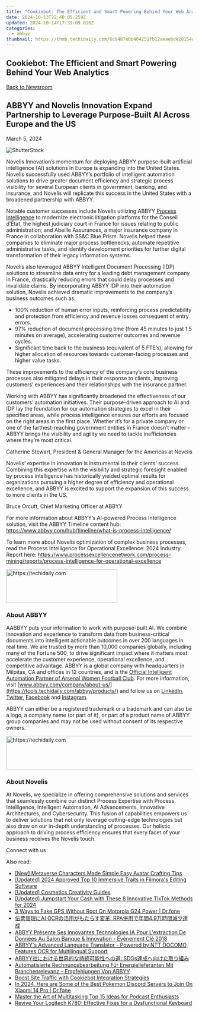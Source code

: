 ```yaml
---
title: "Cookiebot: The Efficient and Smart Powering Behind Your Web Analytics"
date: 2024-10-13T22:40:05.259Z
updated: 2024-10-14T17:39:09.016Z
categories:
  - abbyy
thumbnail: https://thmb.techidaily.com/6c8487e0b404251fb12aeaebde28154ddd618ecb4b5d51b0cd4522eee48c4e1f.jpg
---
```


## Cookiebot: The Efficient and Smart Powering Behind Your Web Analytics

[Back to Newsroom](https://tools.techidaily.com/abbyy/products/)

## ABBYY and Novelis Innovation Expand Partnership to Leverage Purpose-Built AI Across Europe and the US

March 5, 2024

![ShutterStock](https://content.abbyy.com/-/media/project/abbyy/abbyy/branchtemplates/shutterstock_1272462163_1296-x-729.jpg?h=729&iar=0&w=1296)

Novelis Innovation’s momentum for deploying ABBYY purpose-built artificial intelligence (AI) solutions in Europe is expanding into the United States. Novelis successfully used ABBYY’s portfolio of intelligent automation solutions to drive greater document efficiency and strategic process visibility for several European clients in government, banking, and insurance, and Novelis will replicate this success in the United States with a broadened partnership with ABBYY. 

Notable customer successes include Novelis utilizing ABBYY [Process Intelligence](https://tools.techidaily.com/abbyy/products/) to modernize electronic litigation platforms for the Conseil d’État, the highest judiciary court in France for issues relating to public administration; and Abeille Assurances, a major insurance company in France in collaboration with SS&C Blue Prism. Novelis helped these companies to eliminate major process bottlenecks, automate repetitive administrative tasks, and identify development priorities for further digital transformation of their legacy information systems.

Novelis also leveraged ABBYY Intelligent Document Processing (IDP) solutions to streamline data entry for a leading debt management company in France, drastically reducing errors that could delay processes and invalidate claims. By incorporating ABBYY IDP into their automation solution, Novelis achieved dramatic improvements to the company’s business outcomes such as:

* 100% reduction of human error inputs, reinforcing process predictability and protection from efficiency and revenue losses consequent of entry errors.
* 97% reduction of document processing time (from 45 minutes to just 1.5 minutes on average), accelerating customer outcomes and revenue cycles.
* Significant time back to the business (equivalent of 5 FTE’s), allowing for higher allocation of resources towards customer-facing processes and higher value tasks.

These improvements to the efficiency of the company’s core business processes also mitigated delays in their response to clients, improving customers’ experiences and their relationships with the insurance partner. 

Working with ABBYY has significantly broadened the effectiveness of our customers’ automation initiatives. Their purpose-driven approach to AI and IDP lay the foundation for our automation strategies to excel in their specified areas, while process intelligence ensures our efforts are focused on the right areas in the first place. Whether it’s for a private company or one of the farthest-reaching government entities in France doesn’t matter – ABBYY brings the visibility and agility we need to tackle inefficiencies where they’re most critical.

Catherine Stewart, President & General Manager for the Americas at Novelis

Novelis’ expertise in innovation is instrumental to their clients’ success. Combining this expertise with the visibility and strategic foresight enabled by process intelligence has historically yielded optimal results for organizations pursuing a higher degree of efficiency and operational excellence, and ABBYY is excited to support the expansion of this success to more clients in the US.

Bruce Orcutt, Chief Marketing Officer at ABBYY

For more information about ABBYY’s AI-powered Process Intelligence solution, visit the ABBYY Timeline content hub: <https://www.abbyy.com/hub/timeline/what-is-process-intelligence/>

To learn more about Novelis optimization of complex business processes, read the Process Intelligence for Operational Excellence: 2024 Industry Report here: <https://www.processexcellencenetwork.com/process-mining/reports/process-intelligence-for-operational-excellence>

<!-- affiliate ads begin -->
<a href="https://aligracehair.sjv.io/c/5597632/2027162/19272" target="_top" id="2027162">
  <img src="//a.impactradius-go.com/display-ad/19272-2027162" border="0" alt="https://techidaily.com" width="300" height="90"/>
</a>
<img height="0" width="0" src="https://aligracehair.sjv.io/i/5597632/2027162/19272" style="position:absolute;visibility:hidden;" border="0" />
<!-- affiliate ads end -->

### About ABBYY

AABBYY puts your information to work with purpose-built AI. We combine innovation and experience to transform data from business-critical documents into intelligent actionable outcomes in over 200 languages in real time. We are trusted by more than 10,000 companies globally, including many of the Fortune 500, to drive significant impact where it matters most: accelerate the customer experience, operational excellence, and competitive advantage. ABBYY is a global company with headquarters in Milpitas, CA and offices in 12 countries, and is the [Official Intelligent Automation Partner of Arsenal Women Football Club](https://tools.techidaily.com/abbyy/products/). For more information, visit [www.abbyy.com/company/about-us/](https://tools.techidaily.com/abbyy/products/) and follow us on [LinkedIn](https://www.linkedin.com/company/abbyy), [Twitter](https://twitter.com/ABBYY%5FSoftware), [Facebook](https://www.facebook.com/ABBYYsoft) and [Instagram](https://www.instagram.com/abbyyglobal/).

ABBYY can either be a registered trademark or a trademark and can also be a logo, a company name (or part of it), or part of a product name of ABBYY group companies and may not be used without consent of its respective owners.

<!-- affiliate ads begin -->
<a href="https://dhgate.sjv.io/c/5597632/2106658/12108" target="_top" id="2106658">
  <img src="//a.impactradius-go.com/display-ad/12108-2106658" border="0" alt="https://techidaily.com" width="728" height="90"/>
</a>
<img height="0" width="0" src="https://dhgate.sjv.io/i/5597632/2106658/12108" style="position:absolute;visibility:hidden;" border="0" />
<!-- affiliate ads end -->

### About Novelis 

At Novelis, we specialize in offering comprehensive solutions and services that seamlessly combine our distinct Process Expertise with Process Intelligence, Intelligent Automation, AI Advancements, Innovative Architectures, and Cybersecurity. This fusion of capabilities empowers us to deliver solutions that not only leverage cutting-edge technologies but also draw on our in-depth understanding of processes. Our holistic approach to driving process efficiency ensures that every facet of your business receives the Novelis touch.

Connect with us

<ins class="adsbygoogle"
     style="display:block"
     data-ad-format="autorelaxed"
     data-ad-client="ca-pub-7571918770474297"
     data-ad-slot="1223367746"></ins>

<ins class="adsbygoogle"
     style="display:block"
     data-ad-client="ca-pub-7571918770474297"
     data-ad-slot="8358498916"
     data-ad-format="auto"
     data-full-width-responsive="true"></ins>

<span class="atpl-alsoreadstyle">Also read:</span>
<div><ul>
<li><a href="https://article-knowledge.techidaily.com/new-metaverse-characters-made-simple-easy-avatar-crafting-tips/"><u>[New] Metaverse Characters Made Simple Easy Avatar Crafting Tips</u></a></li>
<li><a href="https://article-tips.techidaily.com/updated-2024-approved-top-10-immersive-traits-in-filmoras-editing-software/"><u>[Updated] 2024 Approved Top 10 Immersive Traits in Filmora's Editing Software</u></a></li>
<li><a href="https://extra-tips.techidaily.com/updated-cosmetics-creativity-guides/"><u>[Updated] Cosmetics Creativity Guides</u></a></li>
<li><a href="https://tiktok-videos.techidaily.com/updated-jumpstart-your-cash-with-these-8-innovative-tiktok-methods-for-2024/"><u>[Updated] Jumpstart Your Cash with These 8 Innovative TikTok Methods for 2024</u></a></li>
<li><a href="https://location-fake.techidaily.com/3-ways-to-fake-gps-without-root-on-motorola-g24-power-drfone-by-drfone-virtual-android/"><u>3 Ways to Fake GPS Without Root On Motorola G24 Power | Dr.fone</u></a></li>
<li><a href="https://solve-popular.techidaily.com/ai-ocr-rpa49/"><u>伝票管理にAI OCRの活用がもたらす変革: RPA併用で年間4.9万時間減少達成</u></a></li>
<li><a href="https://solve-popular.techidaily.com/abbyy-presente-ses-innovantes-technologies-ia-pour-lextraction-de-donnees-au-salon-banque-and-innovation-evenement-cle-2018/"><u>ABBYY Présente Ses Innovantes Technologies IA Pour L'extraction De Données Au Salon Banque & Innovation - Événement Clé 2018</u></a></li>
<li><a href="https://solve-popular.techidaily.com/abbyys-advanced-language-translator-powered-by-ntt-docomo-features-ocr-for-multilingual-support/"><u>ABBYY's Advanced Language Translator - Powered by NTT DOCOMO, Features OCR for Multilingual Support</u></a></li>
<li><a href="https://solve-popular.techidaily.com/abbyy-sdgs/"><u>ABBYY社における世界的な持続可能性への道: SDGs達成へ向けた取り組み</u></a></li>
<li><a href="https://solve-popular.techidaily.com/automatisierte-rechnungsbearbeitung-fur-energielieferanten-mit-branchenrelevanz-empfehlungen-von-abbyy/"><u>Automatisierte Rechnungsbearbeitung Für Energielieferanten Mit Branchenrelevanz – Empfehlungen Von ABBYY</u></a></li>
<li><a href="https://solve-popular.techidaily.com/boost-site-traffic-with-cookiebot-integration-strategies/"><u>Boost Site Traffic with Cookiebot Integration Strategies</u></a></li>
<li><a href="https://android-pokemon-go.techidaily.com/in-2024-here-are-some-of-the-best-pokemon-discord-servers-to-join-on-xiaomi-14-pro-drfone-by-drfone-virtual-android/"><u>In 2024, Here are Some of the Best Pokemon Discord Servers to Join On Xiaomi 14 Pro | Dr.fone</u></a></li>
<li><a href="https://extra-lessons.techidaily.com/master-the-art-of-multitasking-top-15-ideas-for-podcast-enthusiasts/"><u>Master the Art of Multitasking Top 15 Ideas for Podcast Enthusiasts</u></a></li>
<li><a href="https://techtrends.techidaily.com/revive-your-logitech-k780-effective-fixes-for-a-dysfunctional-keyboard/"><u>Revive Your Logitech K780: Effective Fixes for a Dysfunctional Keyboard</u></a></li>
</ul></div>

